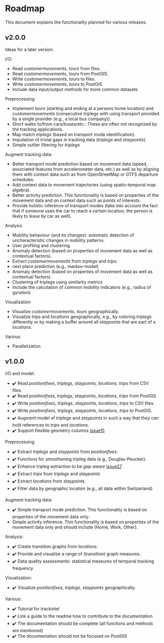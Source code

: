 # Roadmap

This document explains the functionality planned for various releases.


## v2.0.0

Ideas for a later version.

I/O:
* Read *customermovements*, *tours* from files.
* Read *customermovements*, *tours* from PostGIS.
* Write *customermovements*, *tours* to files.
* Write *customermovements*, *tours* to PostGIS.
* Include data input/output methods for more common datasets


Preprocessing:
* Implement *tours* (starting and ending at a persons home location) and *customermovements* (consecutive triplegs with using transport provided by a single provider (e.g., a local bus company)).
* Short walks to/from cars/buses/etc.: These are often not recognized by the tracking applications.
* Map match *triplegs* (based on transport mode identification). 
* Imputation of trivial gaps in tracking data (*triplegs* and *staypoints*).
* Simple outlier filtering for *triplegs*

Augment tracking data:
* Better transport mode prediction based on movement data (speed, associated features from accelerometer data, etc.) as well as by aligning them with context data such as from OpenStreetMap or GTFS departure schedules. 
* Add context data to movement trajectories (using spatio-temporal map algebra).
* Better activity prediction. This functionality is based on properties of the movement data and on context data such as points of interests.
* Provide holistic inference of transport modes (take into account the fact that if someone uses the car to reach a certain location, the person is likely to leave by car as well).

Analysis
* Mobility behaviour (and its changes): automatic detection of uncharacteristic changes in mobility patterns.
* User profiling and clustering.
* Anomaly detection (based on properties of movement data as well as contextual factors).
* Extract *customermovements* from *triplegs* and *trips*.
* next place prediction (e.g., markov-model)
* Anomaly detection (based on properties of movement data as well as contextual factors).
* Clustering of triplegs using similarity metrics
* Include the calculation of common mobility indicators (e.g., radius of gyration)

Visualization 
* Visualize *customermovements*, *tours* geographically.
* Visualize *trips* and *locations* geographically, e.g., by coloring *triplegs*
  differently or by making a buffer around all *staypoints* that are part of
  a *locations*.

Various
* Parallelization



## v1.0.0

I/O and model:
* :heavy_check_mark: Read *positionfixes*, *triplegs*, *staypoints*, *locations*, *trips* from CSV files.
* :heavy_check_mark: Read *positionfixes*, *triplegs*, *staypoints*, *locations*, *trips* from PostGIS.
* :heavy_check_mark: Write *positionfixes*, *triplegs*, *staypoints*, *locations*, *trips* to CSV files.
* :heavy_check_mark: Write *positionfixes*, *triplegs*, *staypoints*, *locations*, *trips* to PostGIS.
* :heavy_check_mark: Augment model of *triplegs* and *staypoints* in such a way that they can hold references to *trips* and *locations*.
* :heavy_check_mark: Support flexible geometry columns [Issue15](https://github.com/mie-lab/trackintel/issues/15)


Preprocessing
* :heavy_check_mark: Extract *triplegs* and *staypoints* from *positionfixes*.
* :heavy_check_mark: Functions for smoothening tripleg data (e.g., Douglas-Peucker).
* :heavy_check_mark: Enhance tripleg extraction to be _gap aware_ [issue27](https://github.com/mie-lab/trackintel/issues/27)
* :heavy_check_mark: Extract *trips* from *triplegs* and *staypoints*
* :heavy_check_mark: Extract *locations* from *staypoints*.
* :heavy_check_mark: Filter data by geographic location (e.g., all data within Switzerland)

Augment tracking data:
* :heavy_check_mark: Simple transport mode prediction. This functionality is based on properties of the movement data only.
* Simple activity inference. This functionality is based on properties of the movement data only and should include {Home, Work, Other}.

Analysis:
* :heavy_check_mark: Create transition graphs from *locations*.
* :heavy_check_mark: Provide and visualize a range of (transition) graph measures.
* :heavy_check_mark: Data quality assessments: statistical measures of temporal tracking frequency.

Visualization:
* :heavy_check_mark: Visualize *positionfixes*, *triplegs*, *staypoints* geographically.

Various:
* :heavy_check_mark: Tutorial for trackintel
* :heavy_check_mark: Link a guide to the readme how to contribute to the documentation
* :heavy_check_mark: The documentation should be complete (all functions and methods are mentioned)
* :heavy_check_mark: The documentation should not be focused on PostGIS 